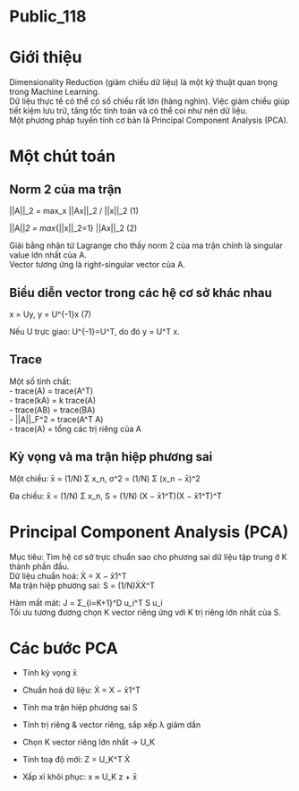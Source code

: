 # Public_118

# Giới thiệu

Dimensionality Reduction (giảm chiều dữ liệu) là một kỹ thuật quan trọng trong Machine Learning.  
Dữ liệu thực tế có thể có số chiều rất lớn (hàng nghìn). Việc giảm chiều giúp tiết kiệm lưu trữ, tăng tốc tính toán và có thể coi như nén dữ liệu.  
Một phương pháp tuyến tính cơ bản là Principal Component Analysis (PCA).

# Một chút toán

## Norm 2 của ma trận

||A||_2 = max_x ||Ax||_2 / ||x||_2 (1)

||A||_2 = max_{||x||_2=1} ||Ax||_2 (2)

Giải bằng nhân tử Lagrange cho thấy norm 2 của ma trận chính là singular value lớn nhất của A.  
Vector tương ứng là right-singular vector của A.

## Biểu diễn vector trong các hệ cơ sở khác nhau

x = Uy, y = U^{-1}x (7)

Nếu U trực giao: U^{-1}=U^T, do đó y = U^T x.

## Trace

Một số tính chất:  
\- trace(A) = trace(A^T)  
\- trace(kA) = k trace(A)  
\- trace(AB) = trace(BA)  
\- ||A||_F^2 = trace(A^T A)  
\- trace(A) = tổng các trị riêng của A

## Kỳ vọng và ma trận hiệp phương sai

Một chiều: x̄ = (1/N) Σ x_n, σ^2 = (1/N) Σ (x_n − x̄)^2

Đa chiều: x̄ = (1/N) Σ x_n, S = (1/N) (X − x̄1^T)(X − x̄1^T)^T

# Principal Component Analysis (PCA)

Mục tiêu: Tìm hệ cơ sở trực chuẩn sao cho phương sai dữ liệu tập trung ở K thành phần đầu.  
Dữ liệu chuẩn hoá: Ẋ = X − x̄1^T  
Ma trận hiệp phương sai: S = (1/N)ẊẊ^T  
  
Hàm mất mát: J = Σ_{i=K+1}^D u_i^T S u_i  
Tối ưu tương đương chọn K vector riêng ứng với K trị riêng lớn nhất của S.

# Các bước PCA

  * Tính kỳ vọng x̄

  * Chuẩn hoá dữ liệu: Ẋ = X − x̄1^T

  * Tính ma trận hiệp phương sai S

  * Tính trị riêng & vector riêng, sắp xếp λ giảm dần

  * Chọn K vector riêng lớn nhất → U_K

  * Tính toạ độ mới: Z = U_K^T Ẋ

  * Xấp xỉ khôi phục: x ≈ U_K z + x̄